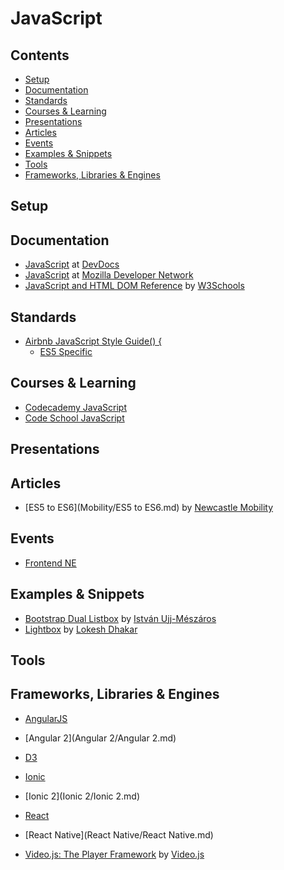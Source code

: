 # JavaScript

## Contents

- [Setup](#setup)
- [Documentation](#documentation)
- [Standards](#standards)
- [Courses & Learning](#courses--learning)
- [Presentations](#presentations)
- [Articles](#articles)
- [Events](#events)
- [Examples & Snippets](#examples--snippets)
- [Tools](#tools)
- [Frameworks, Libraries & Engines](#frameworks-libraries--engines)

## Setup

## Documentation

- [JavaScript](http://devdocs.io/javascript/) at [DevDocs](http://devdocs.io/)
- [JavaScript](https://developer.mozilla.org/en-US/docs/Web/JavaScript) at
  [Mozilla Developer Network](https://developer.mozilla.org/en-US/)
- [JavaScript and HTML DOM Reference](http://www.w3schools.com/jsref/) by
  [W3Schools](http://www.w3schools.com/)

## Standards

- [Airbnb JavaScript Style Guide() {](https://github.com/airbnb/javascript)
  - [ES5 Specific](https://github.com/airbnb/javascript/tree/master/es5)

## Courses & Learning

- [Codecademy JavaScript](https://www.codecademy.com/learn/javascript)
- [Code School JavaScript](https://www.codeschool.com/paths/javascript)

## Presentations

## Articles

- [ES5 to ES6](Mobility/ES5 to ES6.md) by
  [Newcastle Mobility](https://github.com/newcastle-mobility)

## Events

- [Frontend NE](https://frontendne.co.uk/)

## Examples & Snippets

- [Bootstrap Dual Listbox](http://www.virtuosoft.eu/code/bootstrap-duallistbox/) by
  [István Ujj-Mészáros](https://github.com/istvan-ujjmeszaros)
- [Lightbox](http://lokeshdhakar.com/projects/lightbox2/) by
  [Lokesh Dhakar](http://lokeshdhakar.com/)

## Tools

## Frameworks, Libraries & Engines

- [AngularJS](AngularJS/AngularJS.md)
- [Angular 2](Angular 2/Angular 2.md)
- [D3](D3/D3.md)
- [Ionic](Ionic/Ionic.md)
- [Ionic 2](Ionic 2/Ionic 2.md)
- [React](React/React.md)
- [React Native](React Native/React Native.md)

- [Video.js: The Player Framework](http://videojs.com/) by [Video.js](https://github.com/videojs)
